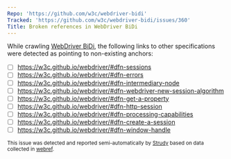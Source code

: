 ```yaml
---
Repo: 'https://github.com/w3c/webdriver-bidi'
Tracked: 'https://github.com/w3c/webdriver-bidi/issues/360'
Title: Broken references in WebDriver BiDi
---
```


While crawling [WebDriver BiDi](https://w3c.github.io/webdriver-bidi/), the following links to other specifications were detected as pointing to non-existing anchors:
* [ ] https://w3c.github.io/webdriver/#dfn-sessions
* [ ] https://w3c.github.io/webdriver/#dfn-errors
* [ ] https://w3c.github.io/webdriver/#dfn-intermediary-node
* [ ] https://w3c.github.io/webdriver/#dfn-webdriver-new-session-algorithm
* [ ] https://w3c.github.io/webdriver/#dfn-get-a-property
* [ ] https://w3c.github.io/webdriver/#dfn-http-session
* [ ] https://w3c.github.io/webdriver/#dfn-processing-capabilities
* [ ] https://w3c.github.io/webdriver/#dfn-create-a-session
* [ ] https://w3c.github.io/webdriver/#dfn-window-handle

<sub>This issue was detected and reported semi-automatically by [Strudy](https://github.com/w3c/strudy/) based on data collected in [webref](https://github.com/w3c/webref/).</sub>

